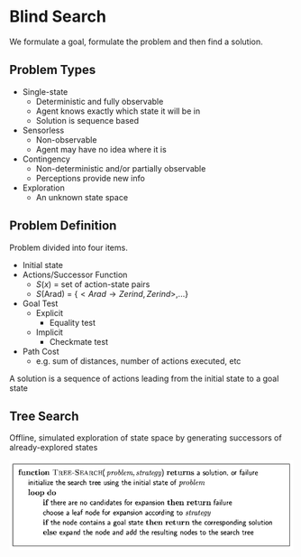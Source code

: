 # Blind Search

We formulate a goal, formulate the problem and then find a solution.

## Problem Types

* Single-state
  * Deterministic and fully observable
  * Agent knows exactly which state it will be in
  * Solution is sequence based
* Sensorless
  * Non-observable
  * Agent may have no idea where it is
* Contingency
  * Non-deterministic and/or partially observable
  * Perceptions provide new info
* Exploration
  * An unknown state space

## Problem Definition

Problem divided into four items.

* Initial state
* Actions/Successor Function
  * $S(x)$ = set of action-state pairs
  * $S($Arad$)$ = $\{<Arad \rightarrow Zerind, Zerind>,...\}$
* Goal Test
  * Explicit
    * Equality test
  * Implicit
    * Checkmate test
* Path Cost
  * e.g. sum of distances, number of actions executed, etc

A solution is a sequence of actions leading from the initial state to a goal state

## Tree Search

Offline, simulated exploration of state space by generating successors of already-explored states

![](blindsearch1.png)


